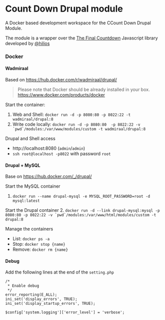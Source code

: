 # Count Down Drupal module
A Docker based development workspace for the CCount Down Drupal Module.

The module is a wrapper over the [The Final Countdown](http://hilios.github.io/jQuery.countdown/) Javascript library developed by [@hilios](https://github.com/hilios)


### Docker
#### Wadmiraal
Based on https://hub.docker.com/r/wadmiraal/drupal/
> Please note that Docker should be already installed in your box. https://www.docker.com/products/docker

Start the container:

1. Web and Shell: `docker run -d -p 8080:80 -p 8022:22 -t wadmiraal/drupal:8`
2. Write code locally: ``docker run -d -p 8080:80  -p 8022:22 -v `pwd`/modules:/var/www/modules/custom -t wadmiraal/drupal:8``

Drupal and Shell access
* http://localhost:8080 (`admin`/`admin`)
* `ssh root@localhost -p8022` with password `root`


#### Drupal + MySQL
Base on https://hub.docker.com/_/drupal/

Start the MySQL container
1. `docker run --name drupal-mysql -e MYSQL_ROOT_PASSWORD=root -d mysql:latest`

Start the Drupal container
2. ``docker run -d --link drupal-mysql:mysql -p 8080:80 -p 8022:22 -v `pwd`/modules:/var/www/html/modules/custom -t drupal:8``

Manage the containers

* List: `docker ps -a`
* Stop: `docker stop {name}`
* Remove: `docker rm {name}`




#### Debug
Add the following lines at the end of the `setting.php`

```
/*
 * Enable debug
 */
error_reporting(E_ALL);
ini_set('display_errors', TRUE);
ini_set('display_startup_errors', TRUE);

$config['system.logging']['error_level'] = 'verbose';
```
